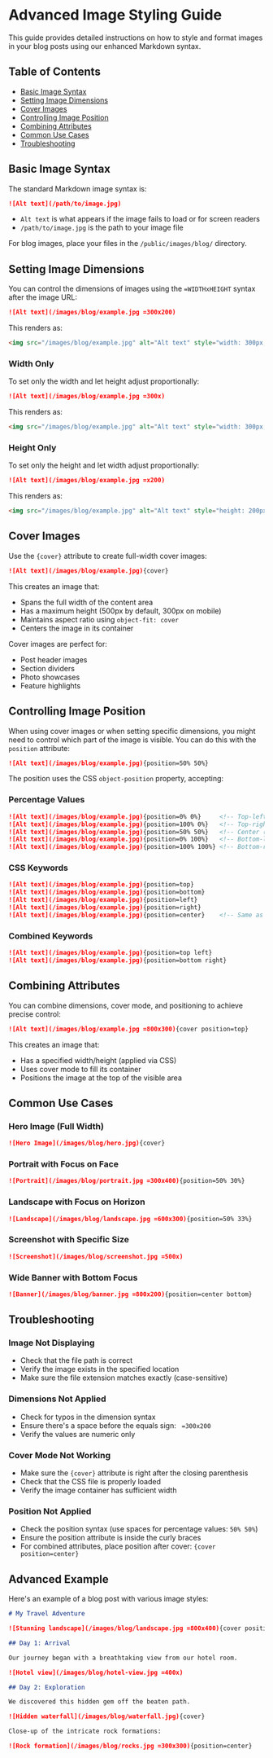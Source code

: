 # Advanced Image Styling Guide

This guide provides detailed instructions on how to style and format images in your blog posts using our enhanced Markdown syntax.

## Table of Contents

- [Basic Image Syntax](#basic-image-syntax)
- [Setting Image Dimensions](#setting-image-dimensions)
- [Cover Images](#cover-images)
- [Controlling Image Position](#controlling-image-position)
- [Combining Attributes](#combining-attributes)
- [Common Use Cases](#common-use-cases)
- [Troubleshooting](#troubleshooting)

## Basic Image Syntax

The standard Markdown image syntax is:

```markdown
![Alt text](/path/to/image.jpg)
```

- `Alt text` is what appears if the image fails to load or for screen readers
- `/path/to/image.jpg` is the path to your image file

For blog images, place your files in the `/public/images/blog/` directory.

## Setting Image Dimensions

You can control the dimensions of images using the `=WIDTHxHEIGHT` syntax after the image URL:

```markdown
![Alt text](/images/blog/example.jpg =300x200)
```

This renders as:

```html
<img src="/images/blog/example.jpg" alt="Alt text" style="width: 300px; height: 200px;">
```

### Width Only

To set only the width and let height adjust proportionally:

```markdown
![Alt text](/images/blog/example.jpg =300x)
```

This renders as:

```html
<img src="/images/blog/example.jpg" alt="Alt text" style="width: 300px;">
```

### Height Only

To set only the height and let width adjust proportionally:

```markdown
![Alt text](/images/blog/example.jpg =x200)
```

This renders as:

```html
<img src="/images/blog/example.jpg" alt="Alt text" style="height: 200px;">
```

## Cover Images

Use the `{cover}` attribute to create full-width cover images:

```markdown
![Alt text](/images/blog/example.jpg){cover}
```

This creates an image that:
- Spans the full width of the content area
- Has a maximum height (500px by default, 300px on mobile)
- Maintains aspect ratio using `object-fit: cover`
- Centers the image in its container

Cover images are perfect for:
- Post header images
- Section dividers
- Photo showcases
- Feature highlights

## Controlling Image Position

When using cover images or when setting specific dimensions, you might need to control which part of the image is visible. You can do this with the `position` attribute:

```markdown
![Alt text](/images/blog/example.jpg){position=50% 50%}
```

The position uses the CSS `object-position` property, accepting:

### Percentage Values

```markdown
![Alt text](/images/blog/example.jpg){position=0% 0%}     <!-- Top-left corner -->
![Alt text](/images/blog/example.jpg){position=100% 0%}   <!-- Top-right corner -->
![Alt text](/images/blog/example.jpg){position=50% 50%}   <!-- Center (default) -->
![Alt text](/images/blog/example.jpg){position=0% 100%}   <!-- Bottom-left corner -->
![Alt text](/images/blog/example.jpg){position=100% 100%} <!-- Bottom-right corner -->
```

### CSS Keywords

```markdown
![Alt text](/images/blog/example.jpg){position=top}
![Alt text](/images/blog/example.jpg){position=bottom}
![Alt text](/images/blog/example.jpg){position=left}
![Alt text](/images/blog/example.jpg){position=right}
![Alt text](/images/blog/example.jpg){position=center}    <!-- Same as 50%,50% -->
```

### Combined Keywords

```markdown
![Alt text](/images/blog/example.jpg){position=top left}
![Alt text](/images/blog/example.jpg){position=bottom right}
```

## Combining Attributes

You can combine dimensions, cover mode, and positioning to achieve precise control:

```markdown
![Alt text](/images/blog/example.jpg =800x300){cover position=top}
```

This creates an image that:
- Has a specified width/height (applied via CSS)
- Uses cover mode to fill its container
- Positions the image at the top of the visible area

## Common Use Cases

### Hero Image (Full Width)

```markdown
![Hero Image](/images/blog/hero.jpg){cover}
```

### Portrait with Focus on Face

```markdown
![Portrait](/images/blog/portrait.jpg =300x400){position=50% 30%}
```

### Landscape with Focus on Horizon

```markdown
![Landscape](/images/blog/landscape.jpg =600x300){position=50% 33%}
```

### Screenshot with Specific Size

```markdown
![Screenshot](/images/blog/screenshot.jpg =500x)
```

### Wide Banner with Bottom Focus

```markdown
![Banner](/images/blog/banner.jpg =800x200){position=center bottom}
```

## Troubleshooting

### Image Not Displaying

- Check that the file path is correct
- Verify the image exists in the specified location
- Make sure the file extension matches exactly (case-sensitive)

### Dimensions Not Applied

- Check for typos in the dimension syntax
- Ensure there's a space before the equals sign: ` =300x200`
- Verify the values are numeric only

### Cover Mode Not Working

- Make sure the `{cover}` attribute is right after the closing parenthesis
- Check that the CSS file is properly loaded
- Verify the image container has sufficient width

### Position Not Applied

- Check the position syntax (use spaces for percentage values: `50% 50%`)
- Ensure the position attribute is inside the curly braces
- For combined attributes, place position after cover: `{cover position=center}`

## Advanced Example

Here's an example of a blog post with various image styles:

```markdown
# My Travel Adventure

![Stunning landscape](/images/blog/landscape.jpg =800x400){cover position=50% 33%}

## Day 1: Arrival

Our journey began with a breathtaking view from our hotel room.

![Hotel view](/images/blog/hotel-view.jpg =400x)

## Day 2: Exploration

We discovered this hidden gem off the beaten path.

![Hidden waterfall](/images/blog/waterfall.jpg){cover}

Close-up of the intricate rock formations:

![Rock formation](/images/blog/rocks.jpg =300x300){position=center}
``` 